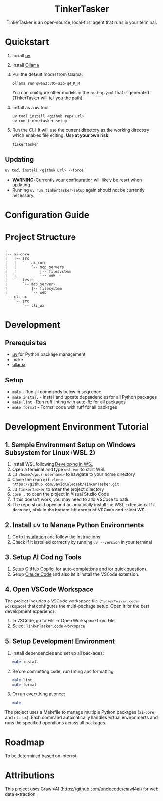 <h1 align="center">TinkerTasker</h1>
<p align="center">TinkerTasker is an open-source, local-first agent that runs in your terminal.
</p>

# Quickstart
1. Install [uv](https://docs.astral.sh/uv/getting-started/installation/)

2. Install [Ollama](https://github.com/ollama/ollama?tab=readme-ov-file#ollama)

3. Pull the default model from Ollama:
   ```bash
   ollama run qwen3:30b-a3b-q4_K_M
   ```
   You can configure other models in the `config.yaml` that is generated (TinkerTasker will tell you the path).
4. Install as a uv tool
   ```bash
   uv tool install <github repo url>
   uv run tinkertasker-setup
   ```

5. Run the CLI. It will use the current directory as the working directory which enables file editing. **Use at your own risk!**

   ```bash
   tinkertasker
   ```

## Updating

```bash
uv tool install <github url> --force
```

* **WARNING:** Currently your configuration will likely be reset when updating.
* Running `uv run tinkertasker-setup` again should not be currently necessary.

# Configuration Guide
<todo later this will be how to customize the project>


# Project Structure
```
.
|-- ai-core
|   |-- src
|   |   `-- ai_core
|   |       `-- mcp_servers
|   |           |-- filesystem
|   |           `-- web
|   `-- tests
|       `-- mcp_servers
|           |-- filesystem
|           `-- web
`-- cli-ux
    `-- src
        `-- cli_ux
```


# Development

## Prerequisites

- [uv](https://docs.astral.sh/uv/#installation) for Python package management
- make
- [ollama](https://github.com/ollama/ollama?tab=readme-ov-file#ollama)


## Setup

- `make` - Run all commands below in sequence
- `make install` - Install and update dependencies for all Python packages
- `make lint` - Run ruff linting with auto-fix for all packages
- `make format` - Format code with ruff for all packages


# Development Environment Tutorial

## 1. Sample Environment Setup on Windows Subsystem for Linux (WSL 2)

1. Install WSL following [Developing in WSL](https://code.visualstudio.com/docs/remote/wsl)
1. Open a terminal and type `wsl.exe` to start WSL
1. `cd /home/<your-username>` to navigate to your home directory
1. Clone the repo `git clone https://github.com/DavidKoleczek/TinkerTasker.git`
1. `cd TinkerTasker` to enter the project directory
1. `code .` to open the project in Visual Studio Code
  1. If this doesn't work, you may need to add VSCode to path. 
  1. The repo should open and automatically install the WSL extensions. If it does not, click in the bottom left corner of VSCode and select WSL


## 2. Install [uv](https://docs.astral.sh/uv/#installation) to Manage Python Environments

1. Go to [Installation](https://docs.astral.sh/uv/#installation) and follow the instructions
1. Check if it installed correctly by running `uv --version` in your terminal


## 3. Setup AI Coding Tools

1. Setup [GitHub Copilot](https://code.visualstudio.com/docs/copilot/overview) for auto-completions and for quick questions.
1. Setup [Claude Code](https://docs.anthropic.com/en/docs/claude-code/setup) and also let it install the VSCode extension.


## 4. Open VSCode Workspace

The project includes a VSCode workspace file (`TinkerTasker.code-workspace`) that configures the multi-package setup. Open it for the best development experience:

1. In VSCode, go to File → Open Workspace from File
2. Select `TinkerTasker.code-workspace`


## 5. Setup Development Environment

1. Install dependencies and set up all packages:
   ```bash
   make install
   ```

2. Before committing code, run linting and formatting:
   ```bash
   make lint
   make format
   ```

3. Or run everything at once:
   ```bash
   make
   ```

The project uses a Makefile to manage multiple Python packages (`ai-core` and `cli-ux`). Each command automatically handles virtual environments and runs the specified operations across all packages.


# Roadmap

To be determined based on interest.


# Attributions

This project uses Crawl4AI (https://github.com/unclecode/crawl4ai) for web data extraction.
